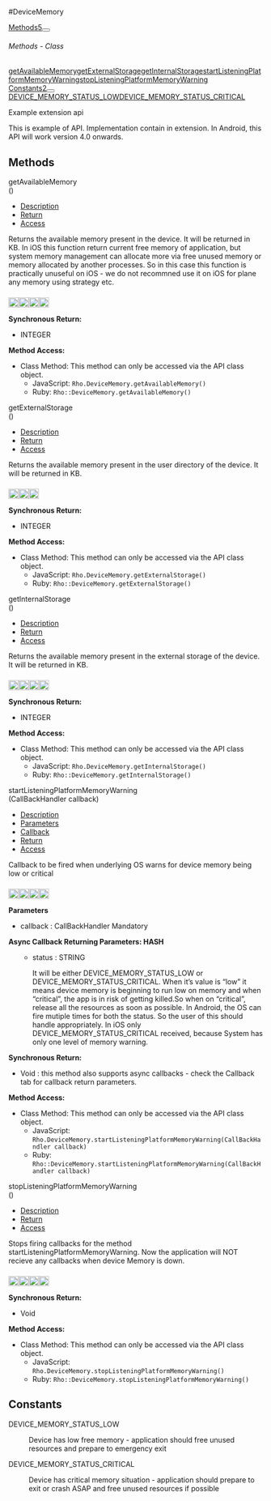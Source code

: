 #DeviceMemory
<div class="btn-group"><a href="#Methods" class="btn btn-outline-secondary">Methods<span class="badge badge-secondary ml-3">5</span></a><button type="button" class="btn btn-outline-secondary dropdown-toggle dropdown-toggle-split" id="dropdownMenuReference" data-toggle="dropdown" aria-haspopup="true" aria-expanded="false" data-reference="parent"></button><div class="dropdown-menu" style="max-height: 500px;overflow: auto;"><h6 class="dropdown-header">Methods - Class</h6>
<a href="#mgetAvailableMemory" data-target="cMethodgetAvailableMemory" class="dropdown-item">getAvailableMemory</a><a href="#mgetExternalStorage" data-target="cMethodgetExternalStorage" class="dropdown-item">getExternalStorage</a><a href="#mgetInternalStorage" data-target="cMethodgetInternalStorage" class="dropdown-item">getInternalStorage</a><a href="#mstartListeningPlatformMemoryWarning" data-target="cMethodstartListeningPlatformMemoryWarning" class="dropdown-item">startListeningPlatformMemoryWarning</a><a href="#mstopListeningPlatformMemoryWarning" data-target="cMethodstopListeningPlatformMemoryWarning" class="dropdown-item">stopListeningPlatformMemoryWarning</a></div></div><div class="btn-group"><a href="#Constants" class="btn btn-outline-secondary">Constants<span class="badge badge-secondary ml-3">2</span></a><button type="button" class="btn btn-outline-secondary dropdown-toggle dropdown-toggle-split" id="dropdownMenuReference" data-toggle="dropdown" aria-haspopup="true" aria-expanded="false" data-reference="parent"></button><div class="dropdown-menu" style="max-height: 500px;overflow: auto;"><a href="#c0" data-target="rConstant0" class="dropdown-item">DEVICE_MEMORY_STATUS_LOW</a><a href="#c1" data-target="rConstant1" class="dropdown-item">DEVICE_MEMORY_STATUS_CRITICAL</a></div></div><div id="apibody" class="mt-3">
<p>Example extension api</p>
<p>This is example of API. Implementation contain in extension. In Android, this API will work version 4.0 onwards.</p>


<a name='Methods'></a>
<h2>Methods</h2>

<div class="accordion" id="accordion"><a name ='mgetAvailableMemory'/><div class=' method  js ruby android ios' id='mgetAvailableMemory'><div class="signature d-flex"><div class="name">getAvailableMemory</div><div class='parameters'>()</div></div><ul class="nav nav-tabs"><li class='nav-item'><a class="nav-link active" href="#mgetAvailableMemory1" data-toggle="tab">Description</a></li><li  class='nav-item'><a class="nav-link" href="#mgetAvailableMemory4" data-toggle="tab">Return</a></li><li  class='nav-item'><a class="nav-link" href="#mgetAvailableMemory6" data-toggle="tab">Access</a></li></ul><div class='tab-content border border-top-0 mb-3 p-3' id='tc-getAvailableMemory'><div class="tab-pane fade active show" id="mgetAvailableMemory1"><p>Returns the available memory present in the device. It will be returned in KB. In iOS this function return current free memory of application, but system memory management can allocate more via free unused memory or memory allocated by another processes. So in this case this function is practically unuseful on iOS - we do not recommned use it on iOS for plane any memory using strategy etc.</p>
<p><div><p><img src="/img/js.png" style="width: 20px;padding-top: 8px" rel="tooltip" title="JavaScript"><img src="/img/ruby.png" style="width: 20px;padding-top: 8px" rel="tooltip" title="Ruby"><img src="/img/android.png" style="width: 20px;padding-top: 8px" rel="tooltip" title="Android"><img src="/img/ios.png" style="width: 20px;padding-top: 8px" rel="tooltip" title="iphone, ipod touch, ipad"></p></div></p></div><div class="tab-pane fade" id="mgetAvailableMemory2"></div><div class="tab-pane fade" id="mgetAvailableMemory3"></div><div class="tab-pane fade" id="mgetAvailableMemory4"><div><p><strong>Synchronous Return:</strong></p><ul><li>INTEGER</li></ul></div></div><div class="tab-pane fade" id="mgetAvailableMemory6"><div><p><strong>Method Access:</strong></p><ul><li><i class="icon-book"></i>Class Method: This method can only be accessed via the API class object. <ul><li>JavaScript: <code>Rho.DeviceMemory.getAvailableMemory()</code> </li><li>Ruby: <code>Rho::DeviceMemory.getAvailableMemory()</code></li></ul></li></ul></div></div></div>  </div><a name ='mgetExternalStorage'/><div class=' method  js ruby android' id='mgetExternalStorage'><div class="signature d-flex"><div class="name">getExternalStorage</div><div class='parameters'>()</div></div><ul class="nav nav-tabs"><li class='nav-item'><a class="nav-link active" href="#mgetExternalStorage1" data-toggle="tab">Description</a></li><li  class='nav-item'><a class="nav-link" href="#mgetExternalStorage4" data-toggle="tab">Return</a></li><li  class='nav-item'><a class="nav-link" href="#mgetExternalStorage6" data-toggle="tab">Access</a></li></ul><div class='tab-content border border-top-0 mb-3 p-3' id='tc-getExternalStorage'><div class="tab-pane fade active show" id="mgetExternalStorage1"><p>Returns the available memory present in the user directory of the device. It will be returned in KB.</p>
<p><div><p><img src="/img/js.png" style="width: 20px;padding-top: 8px" rel="tooltip" title="JavaScript"><img src="/img/ruby.png" style="width: 20px;padding-top: 8px" rel="tooltip" title="Ruby"><img src="/img/android.png" style="width: 20px;padding-top: 8px" rel="tooltip" title="Android"></p></div></p></div><div class="tab-pane fade" id="mgetExternalStorage2"></div><div class="tab-pane fade" id="mgetExternalStorage3"></div><div class="tab-pane fade" id="mgetExternalStorage4"><div><p><strong>Synchronous Return:</strong></p><ul><li>INTEGER</li></ul></div></div><div class="tab-pane fade" id="mgetExternalStorage6"><div><p><strong>Method Access:</strong></p><ul><li><i class="icon-book"></i>Class Method: This method can only be accessed via the API class object. <ul><li>JavaScript: <code>Rho.DeviceMemory.getExternalStorage()</code> </li><li>Ruby: <code>Rho::DeviceMemory.getExternalStorage()</code></li></ul></li></ul></div></div></div>  </div><a name ='mgetInternalStorage'/><div class=' method  js ruby android ios' id='mgetInternalStorage'><div class="signature d-flex"><div class="name">getInternalStorage</div><div class='parameters'>()</div></div><ul class="nav nav-tabs"><li class='nav-item'><a class="nav-link active" href="#mgetInternalStorage1" data-toggle="tab">Description</a></li><li  class='nav-item'><a class="nav-link" href="#mgetInternalStorage4" data-toggle="tab">Return</a></li><li  class='nav-item'><a class="nav-link" href="#mgetInternalStorage6" data-toggle="tab">Access</a></li></ul><div class='tab-content border border-top-0 mb-3 p-3' id='tc-getInternalStorage'><div class="tab-pane fade active show" id="mgetInternalStorage1"><p>Returns the available memory present in the external storage of the device. It will be returned in KB.</p>
<p><div><p><img src="/img/js.png" style="width: 20px;padding-top: 8px" rel="tooltip" title="JavaScript"><img src="/img/ruby.png" style="width: 20px;padding-top: 8px" rel="tooltip" title="Ruby"><img src="/img/android.png" style="width: 20px;padding-top: 8px" rel="tooltip" title="Android"><img src="/img/ios.png" style="width: 20px;padding-top: 8px" rel="tooltip" title="iphone, ipod touch, ipad"></p></div></p></div><div class="tab-pane fade" id="mgetInternalStorage2"></div><div class="tab-pane fade" id="mgetInternalStorage3"></div><div class="tab-pane fade" id="mgetInternalStorage4"><div><p><strong>Synchronous Return:</strong></p><ul><li>INTEGER</li></ul></div></div><div class="tab-pane fade" id="mgetInternalStorage6"><div><p><strong>Method Access:</strong></p><ul><li><i class="icon-book"></i>Class Method: This method can only be accessed via the API class object. <ul><li>JavaScript: <code>Rho.DeviceMemory.getInternalStorage()</code> </li><li>Ruby: <code>Rho::DeviceMemory.getInternalStorage()</code></li></ul></li></ul></div></div></div>  </div><a name ='mstartListeningPlatformMemoryWarning'/><div class=' method  js ruby android ios' id='mstartListeningPlatformMemoryWarning'><div class="signature d-flex"><div class="name">startListeningPlatformMemoryWarning</div><div class='parameters'>(<span class='text-info'>CallBackHandler</span> callback)</div></div><ul class="nav nav-tabs"><li class='nav-item'><a class="nav-link active" href="#mstartListeningPlatformMemoryWarning1" data-toggle="tab">Description</a></li><li  class='nav-item'><a class="nav-link" href="#mstartListeningPlatformMemoryWarning2" data-toggle="tab">Parameters</a></li><li  class='nav-item'><a class="nav-link" href="#mstartListeningPlatformMemoryWarning3" data-toggle="tab">Callback</a></li><li  class='nav-item'><a class="nav-link" href="#mstartListeningPlatformMemoryWarning4" data-toggle="tab">Return</a></li><li  class='nav-item'><a class="nav-link" href="#mstartListeningPlatformMemoryWarning6" data-toggle="tab">Access</a></li></ul><div class='tab-content border border-top-0 mb-3 p-3' id='tc-startListeningPlatformMemoryWarning'><div class="tab-pane fade active show" id="mstartListeningPlatformMemoryWarning1"><p>Callback to be fired when underlying OS warns for device memory being low or critical</p>
<p><div><p><img src="/img/js.png" style="width: 20px;padding-top: 8px" rel="tooltip" title="JavaScript"><img src="/img/ruby.png" style="width: 20px;padding-top: 8px" rel="tooltip" title="Ruby"><img src="/img/android.png" style="width: 20px;padding-top: 8px" rel="tooltip" title="Android"><img src="/img/ios.png" style="width: 20px;padding-top: 8px" rel="tooltip" title="iphone, ipod touch, ipad"></p></div></p></div><div class="tab-pane fade" id="mstartListeningPlatformMemoryWarning2"><div><p><strong>Parameters</strong></p><ul><li>callback : <span class='text-info'>CallBackHandler</span> <span class='badge badge-warning'>Mandatory</span> </li></ul></div></div><div class="tab-pane fade" id="mstartListeningPlatformMemoryWarning3"><div><p><strong>Async Callback Returning Parameters: <span class='text-info'>HASH</span></strong></p><ul><ul><li>status : <span class='text-info'>STRING</span><p><p>It will be either DEVICE_MEMORY_STATUS_LOW or DEVICE_MEMORY_STATUS_CRITICAL. When it&rsquo;s value is &ldquo;low&rdquo; it means device memory is beginning to run low on memory and when &ldquo;critical&rdquo;, the app is in
                                    risk of getting killed.So when on &ldquo;critical&rdquo;, release all the resources as soon as possible. In Android, the OS can fire mutiple times for both the status. So the user of this should handle appropriately. In iOS only DEVICE_MEMORY_STATUS_CRITICAL received, because System has only one level of memory warning.</p>
 </p></li></ul></ul></div></div><div class="tab-pane fade" id="mstartListeningPlatformMemoryWarning4"><div><p><strong>Synchronous Return:</strong></p><ul><li>Void : this method also supports async callbacks - check the Callback tab for callback return parameters.</li></ul></div></div><div class="tab-pane fade" id="mstartListeningPlatformMemoryWarning6"><div><p><strong>Method Access:</strong></p><ul><li><i class="icon-book"></i>Class Method: This method can only be accessed via the API class object. <ul><li>JavaScript: <code>Rho.DeviceMemory.startListeningPlatformMemoryWarning(<span class='text-info'>CallBackHandler</span> callback)</code> </li><li>Ruby: <code>Rho::DeviceMemory.startListeningPlatformMemoryWarning(<span class='text-info'>CallBackHandler</span> callback)</code></li></ul></li></ul></div></div></div>  </div><a name ='mstopListeningPlatformMemoryWarning'/><div class=' method  js ruby android ios' id='mstopListeningPlatformMemoryWarning'><div class="signature d-flex"><div class="name">stopListeningPlatformMemoryWarning</div><div class='parameters'>()</div></div><ul class="nav nav-tabs"><li class='nav-item'><a class="nav-link active" href="#mstopListeningPlatformMemoryWarning1" data-toggle="tab">Description</a></li><li  class='nav-item'><a class="nav-link" href="#mstopListeningPlatformMemoryWarning4" data-toggle="tab">Return</a></li><li  class='nav-item'><a class="nav-link" href="#mstopListeningPlatformMemoryWarning6" data-toggle="tab">Access</a></li></ul><div class='tab-content border border-top-0 mb-3 p-3' id='tc-stopListeningPlatformMemoryWarning'><div class="tab-pane fade active show" id="mstopListeningPlatformMemoryWarning1"><p>Stops firing callbacks for the method startListeningPlatformMemoryWarning. Now the application will NOT recieve any callbacks when device Memory is down.</p>
<p><div><p><img src="/img/js.png" style="width: 20px;padding-top: 8px" rel="tooltip" title="JavaScript"><img src="/img/ruby.png" style="width: 20px;padding-top: 8px" rel="tooltip" title="Ruby"><img src="/img/android.png" style="width: 20px;padding-top: 8px" rel="tooltip" title="Android"><img src="/img/ios.png" style="width: 20px;padding-top: 8px" rel="tooltip" title="iphone, ipod touch, ipad"></p></div></p></div><div class="tab-pane fade" id="mstopListeningPlatformMemoryWarning2"></div><div class="tab-pane fade" id="mstopListeningPlatformMemoryWarning3"></div><div class="tab-pane fade" id="mstopListeningPlatformMemoryWarning4"><div><p><strong>Synchronous Return:</strong></p><ul><li>Void</li></ul></div></div><div class="tab-pane fade" id="mstopListeningPlatformMemoryWarning6"><div><p><strong>Method Access:</strong></p><ul><li><i class="icon-book"></i>Class Method: This method can only be accessed via the API class object. <ul><li>JavaScript: <code>Rho.DeviceMemory.stopListeningPlatformMemoryWarning()</code> </li><li>Ruby: <code>Rho::DeviceMemory.stopListeningPlatformMemoryWarning()</code></li></ul></li></ul></div></div></div>  </div></div>
<a name='Constants'></a>
<h2>Constants</h2>

<div><dl  ><a name='c0'></a><dt>DEVICE_MEMORY_STATUS_LOW</dt><dd><p>Device has low free memory - application should free unused resources and prepare to emergency exit</p>
</dd><a name='c1'></a><dt>DEVICE_MEMORY_STATUS_CRITICAL</dt><dd><p>Device has critical memory situation - application should prepare to exit or crash ASAP and free unused resources if possible</p>
</dd></dl></div></div>